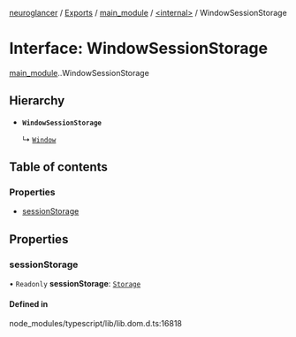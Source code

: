 [neuroglancer](../README.md) / [Exports](../modules.md) / [main\_module](../modules/main_module.md) / [<internal\>](../modules/main_module._internal_.md) / WindowSessionStorage

# Interface: WindowSessionStorage

[main_module](../modules/main_module.md).[<internal>](../modules/main_module._internal_.md).WindowSessionStorage

## Hierarchy

- **`WindowSessionStorage`**

  ↳ [`Window`](main_module._internal_.Window.md)

## Table of contents

### Properties

- [sessionStorage](main_module._internal_.WindowSessionStorage.md#sessionstorage)

## Properties

### sessionStorage

• `Readonly` **sessionStorage**: [`Storage`](../modules/main_module._internal_.md#storage)

#### Defined in

node_modules/typescript/lib/lib.dom.d.ts:16818
